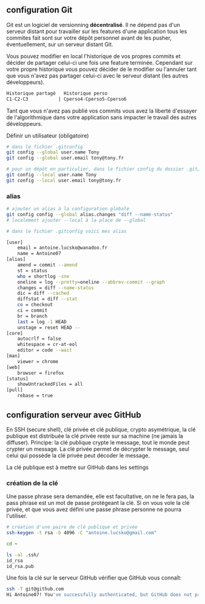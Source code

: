 ## configuration Git

Git est un logiciel de versionning **décentralisé**. Il ne dépend pas d'un serveur distant pour travailler sur les features d'une application tous les commites fait sont sur votre dépôt personnel avant de les pusher, éventuellement, sur un serveur distant Git.

Vous pouvez modifier en local l'historique de vos propres commits et décider de partager celui-ci une fois une feature terminée. Cependant sur votre propre historique vous pouvez décider de le modifier ou l'annuler tant que vous n'avez pas partager celui-ci avec le serveur distant (les autres développeurs).

```txt
Historique partagé   Historique perso 
C1-C2-C3           | Cperso4-Cperso5-Cperso6 
```

Tant que vous n'avez pas publié vos commits vous avez la liberté d'essayer de l'algorithmique dans votre application sans impacter le travail des autres développeurs.

Définir un utilisateur (obligatoire)

``` bash
# dans le fichier .gitconfig
git config --global user.name Tony 
git config --global user.email tony@tony.fr

# pour un dépôt en particulier, dans le fichier config du dossier .git/
git config --local user.name Tony 
git config --local user.email tony@tony.fr
``` 

### alias

``` bash
# ajouter un alias à la configuration globale
git config config --global alias.changes "diff --name-status"
# localement ajouter --local à la place de --global

# dans le fichier .gitconfig voici mes alias

[user]
	email = antoine.lucsko@wanadoo.fr
	name = Antoine07
[alias]
	amend = commit --amend
    st = status
    who = shortlog -sne
	oneline = log --pretty=oneline --abbrev-commit --graph
    changes = diff --name-status
    dic = diff --cached
    diffstat = diff --stat
    co = checkout
    ci = commit
    br = branch
	last = log -1 HEAD
	unstage = reset HEAD --
[core]
	autocrlf = false
	whitespace = cr-at-eol
	editor = code --wait
[man]
	viewer = chrome
[web]
	browser = firefox
[status]
	showUntrackedFiles = all
[pull]
	rebase = true
``` 

## configuration serveur avec GitHub

En SSH (secure shell), clé privée et clé publique, crypto asymétrique, la clé publique est distribuée la clé privée reste sur sa machine (ne jamais la diffuser).
Principe: la clé publique crypte le message, tout le monde peut crypter un message. La clé privée permet de décrypter le message, seul celui qui possède la clé privée peut décoder le message.

La clé publique est à mettre sur GitHub dans les settings

### création de la clé

Une passe phrase sera demandée, elle est facultative, on ne le fera pas, la pass phrase est un mot de passe protégeant la clé. Si on vous vole la clé privée, et que vous avez défini une passe phrase personne ne pourra l'utiliser.

``` bash
# création d'une paire de clé publique et privée
ssh-keygen -t rsa -b 4096 -C "antoine.lucsko@gmail.com"

cd ~

ls -al .ssh/
id_rsa
id_rsa.pub

``` 

Une fois la clé sur le serveur GitHub vérifier que GitHub vous connaît:

``` bash
ssh -T git@github.com
Hi Antoine07! You've successfully authenticated, but GitHub does not provide shell access.

```
